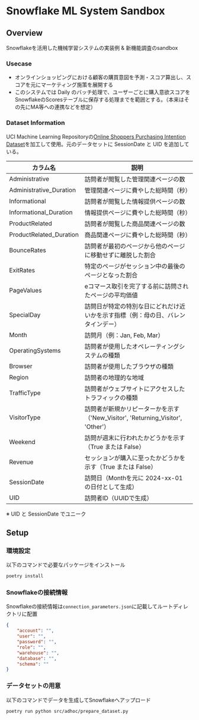 # Snowflake ML System Sandbox

## Overview

Snowflakeを活用した機械学習システムの実装例 & 新機能調査のsandbox

### Usecase

- オンラインショッピングにおける顧客の購買意図を予測・スコア算出し、スコアを元にマーケティング施策を展開する
- このシステムでは Daily のバッチ処理で、ユーザーごとに購入意欲スコアをSnowflakeのScoresテーブルに保存する処理までを範囲とする。（本来はその先にMA等への連携などを想定）


### Dataset Information
UCI Machine Learning Repositoryの[Online Shoppers Purchasing Intention Dataset](https://archive.ics.uci.edu/dataset/468/online+shoppers+purchasing+intention+dataset)を加工して使用。元のデータセットに SessionDate と UID を追加している。

| カラム名                   | 説明                                                                                   |
|-----------------------------|----------------------------------------------------------------------------------------|
| Administrative              | 訪問者が閲覧した管理関連ページの数                                                      |
| Administrative_Duration     | 管理関連ページに費やした総時間（秒）                                                    |
| Informational               | 訪問者が閲覧した情報提供ページの数                                                      |
| Informational_Duration      | 情報提供ページに費やした総時間（秒）                                                    |
| ProductRelated              | 訪問者が閲覧した商品関連ページの数                                                      |
| ProductRelated_Duration     | 商品関連ページに費やした総時間（秒）                                                    |
| BounceRates                 | 訪問者が最初のページから他のページに移動せずに離脱した割合                              |
| ExitRates                   | 特定のページがセッション中の最後のページとなった割合                                    |
| PageValues                  | eコマース取引を完了する前に訪問されたページの平均価値                                   |
| SpecialDay                  | 訪問日が特定の特別な日にどれだけ近いかを示す指標（例：母の日、バレンタインデー）         |
| Month                       | 訪問月（例：Jan, Feb, Mar）                                                             |
| OperatingSystems            | 訪問者が使用したオペレーティングシステムの種類                                          |
| Browser                     | 訪問者が使用したブラウザの種類                                                          |
| Region                      | 訪問者の地理的な地域                                                                    |
| TrafficType                 | 訪問者がウェブサイトにアクセスしたトラフィックの種類                                     |
| VisitorType                 | 訪問者が新規かリピーターかを示す（'New_Visitor', 'Returning_Visitor', 'Other'）         |
| Weekend                     | 訪問が週末に行われたかどうかを示す（True または False）                                 |
| Revenue                     | セッションが購入に至ったかどうかを示す（True または False）                             |
| SessionDate                     | 訪問日（Monthを元に 2024-xx-01 の日付として生成）                |
| UID                     | 訪問者ID（UUIDで生成）                |

※ UID と SessionDate でユニーク



## Setup

### 環境設定
以下のコマンドで必要なパッケージをインストール
```bash
poetry install
```

### Snowflakeの接続情報

Snowflakeの接続情報は`connection_parameters.json`に記載してルートディレクトリに配置
```json
{
    "account": "",
    "user": "",
    "password": "",
    "role": "",
    "warehouse": "",
    "database": "",
    "schema": ""
}
```

### データセットの用意
以下のコマンドでデータを生成してSnowflakeへアップロード

```bash
poetry run python src/adhoc/prepare_dataset.py
```